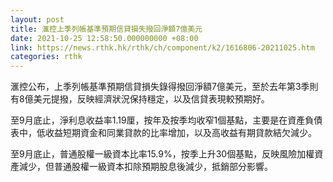 ```yaml
---
layout: post
title: 滙控上季列帳基準預期信貸損失撥回淨額7億美元
date: 2021-10-25 12:58:50.000000000 +08:00
link: https://news.rthk.hk/rthk/ch/component/k2/1616806-20211025.htm
categories: rthk
---
```


滙控公布，上季列帳基準預期信貸損失錄得撥回淨額7億美元，至於去年第3季則有8億美元提撥，反映經濟狀況保持穩定，以及信貸表現較預期好。

至9月底止，淨利息收益率1.19厘，按年及按季均收窄1個基點，主要是在資產負債表中，低收益短期資金和同業貸款的比率增加，以及高收益有期貸款結欠減少。

至9月底止，普通股權一級資本比率15.9%，按季上升30個基點，反映風險加權資產減少，但普通股權一級資本扣除預期股息後減少，抵銷部分影響。
